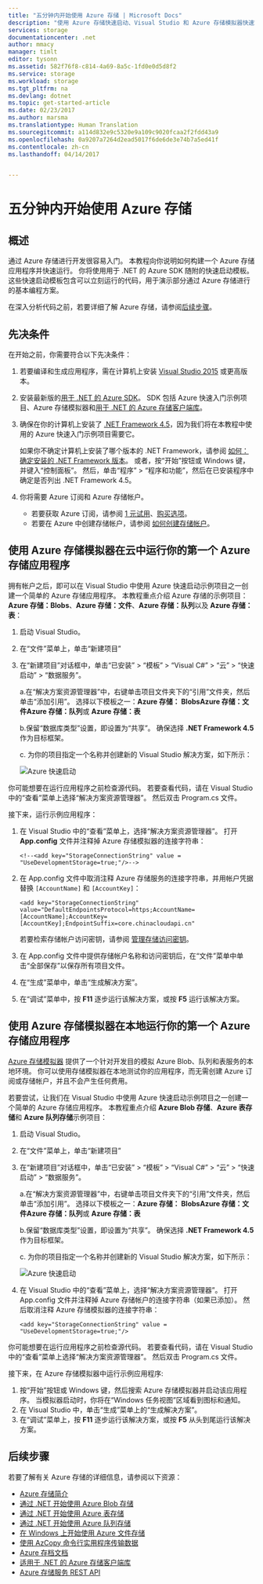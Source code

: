 ```yaml
---
title: "五分钟内开始使用 Azure 存储 | Microsoft Docs"
description: "使用 Azure 存储快速启动、Visual Studio 和 Azure 存储模拟器快速掌握 Azure Blob、表和队列。 在五分钟内运行你的第一个 Azure 存储应用程序。"
services: storage
documentationcenter: .net
author: mmacy
manager: timlt
editor: tysonn
ms.assetid: 582f76f8-c814-4a69-8a5c-1fd0e0d5d8f2
ms.service: storage
ms.workload: storage
ms.tgt_pltfrm: na
ms.devlang: dotnet
ms.topic: get-started-article
ms.date: 02/23/2017
ms.author: marsma
ms.translationtype: Human Translation
ms.sourcegitcommit: a114d832e9c5320e9a109c9020fcaa2f2fdd43a9
ms.openlocfilehash: 0a9207a7264d2ead5017f6de6de3e74b7a5ed41f
ms.contentlocale: zh-cn
ms.lasthandoff: 04/14/2017


---
```

# <a name="get-started-with-azure-storage-in-five-minutes"></a>五分钟内开始使用 Azure 存储
## <a name="overview"></a>概述
通过 Azure 存储进行开发很容易入门。 本教程向你说明如何构建一个 Azure 存储应用程序并快速运行。 你将使用用于 .NET 的 Azure SDK 随附的快速启动模板。 这些快速启动模板包含可以立刻运行的代码，用于演示部分通过 Azure 存储进行的基本编程方案。

在深入分析代码之前，若要详细了解 Azure 存储，请参阅[后续步骤](#next-steps)。

## <a name="prerequisites"></a>先决条件
在开始之前，你需要符合以下先决条件：

1. 若要编译和生成应用程序，需在计算机上安装 [Visual Studio 2015](https://www.visualstudio.com/) 或更高版本。
2. 安装最新版的[用于 .NET 的 Azure SDK](/downloads/)。 SDK 包括 Azure 快速入门示例项目、Azure 存储模拟器和[用于 .NET 的 Azure 存储客户端库](https://msdn.microsoft.com/library/azure/dn261237.aspx)。
3. 确保在你的计算机上安装了 [.NET Framework 4.5](http://www.microsoft.com/download/details.aspx?id=30653)，因为我们将在本教程中使用的 Azure 快速入门示例项目需要它。

    如果你不确定计算机上安装了哪个版本的 .NET Framework，请参阅 [如何：确定安装的 .NET Framework 版本](https://msdn.microsoft.com/vstudio/hh925568.aspx)。 或者，按“开始”按钮或 Windows 键，并键入“控制面板”。 然后，单击“程序” > “程序和功能”，然后在已安装程序中确定是否列出 .NET Framework 4.5。
4. 你将需要 Azure 订阅和 Azure 存储帐户。

    - 若要获取 Azure 订阅，请参阅 [1 元试用](https://www.azure.cn/pricing/1rmb-trial/)、[购买选项](https://www.azure.cn/pricing/purchase-options/)。
    - 若要在 Azure 中创建存储帐户，请参阅 [如何创建存储帐户](./storage-create-storage-account.md#create-a-storage-account)。

## <a name="run-your-first-azure-storage-application-against-azure-storage-in-the-cloud"></a>使用 Azure 存储模拟器在云中运行你的第一个 Azure 存储应用程序
拥有帐户之后，即可以在 Visual Studio 中使用 Azure 快速启动示例项目之一创建一个简单的 Azure 存储应用程序。 本教程重点介绍 Azure 存储的示例项目：**Azure 存储：Blobs**、**Azure 存储：文件**、**Azure 存储：队列**以及 **Azure 存储：表**：

1. 启动 Visual Studio。
2. 在“文件”菜单上，单击“新建项目”
3. 在“新建项目”对话框中，单击“已安装” > “模板” > “Visual C#” > “云” > “快速启动” > “数据服务”。
   
   a.在“解决方案资源管理器”中，右键单击项目文件夹下的“引用”文件夹，然后单击“添加引用”。 选择以下模板之一：**Azure 存储： Blobs****Azure 存储：文件****Azure 存储：队列**或 **Azure 存储：表**
   
   b.保留“数据库类型”设置，即设置为“共享”。 确保选择 **.NET Framework 4.5** 作为目标框架。
   
   c. 为你的项目指定一个名称并创建新的 Visual Studio 解决方案，如下所示：

    ![Azure 快速启动][Image1]

你可能想要在运行应用程序之前检查源代码。 若要查看代码，请在 Visual Studio 中的“查看”菜单上选择“解决方案资源管理器”。 然后双击 Program.cs 文件。

接下来，运行示例应用程序：

1. 在 Visual Studio 中的“查看”菜单上，选择“解决方案资源管理器”。 打开 **App.config** 文件并注释掉 Azure 存储模拟器的连接字符串：

   `<!--<add key="StorageConnectionString" value = "UseDevelopmentStorage=true;"/>-->`

2. 在 App.config 文件中取消注释 Azure 存储服务的连接字符串，并用帐户凭据替换 `[AccountName]` 和 `[AccountKey]`：

   `<add key="StorageConnectionString" value="DefaultEndpointsProtocol=https;AccountName=[AccountName];AccountKey=[AccountKey];EndpointSuffix=core.chinacloudapi.cn"`

   若要检索存储帐户访问密钥，请参阅 [管理存储访问密钥](storage-create-storage-account.md#manage-your-storage-access-keys)。
3. 在 App.config 文件中提供存储帐户名称和访问密钥后，在“文件”菜单中单击“全部保存”以保存所有项目文件。
4. 在“生成”菜单中，单击“生成解决方案”。
5. 在“调试”菜单中，按 **F11** 逐步运行该解决方案，或按 **F5** 运行该解决方案。

## <a name="run-your-first-azure-storage-application-locally-against-the-azure-storage-emulator"></a>使用 Azure 存储模拟器在本地运行你的第一个 Azure 存储应用程序
[Azure 存储模拟器](storage-use-emulator.md) 提供了一个针对开发目的模拟 Azure Blob、队列和表服务的本地环境。 你可以使用存储模拟器在本地测试你的应用程序，而无需创建 Azure 订阅或存储帐户，并且不会产生任何费用。

若要尝试，让我们在 Visual Studio 中使用 Azure 快速启动示例项目之一创建一个简单的 Azure 存储应用程序。 本教程重点介绍 **Azure Blob 存储**、**Azure 表存储**和 **Azure 队列存储**示例项目：

1. 启动 Visual Studio。
2. 在“文件”菜单上，单击“新建项目”
3. 在“新建项目”对话框中，单击“已安装” > “模板” > “Visual C#” > “云” > “快速启动” > “数据服务”。
    
    a.在“解决方案资源管理器”中，右键单击项目文件夹下的“引用”文件夹，然后单击“添加引用”。 选择以下模板之一：**Azure 存储： Blobs****Azure 存储：文件****Azure 存储：队列**或 **Azure 存储：表**
    
    b.保留“数据库类型”设置，即设置为“共享”。 确保选择 **.NET Framework 4.5** 作为目标框架。
    
    c. 为你的项目指定一个名称并创建新的 Visual Studio 解决方案，如下所示：

    ![Azure 快速启动][Image1]

4. 在 Visual Studio 中的“查看”菜单上，选择“解决方案资源管理器”。 打开 App.config 文件并注释掉 Azure 存储帐户的连接字符串（如果已添加）。 然后取消注释 Azure 存储模拟器的连接字符串：

   `<add key="StorageConnectionString" value = "UseDevelopmentStorage=true;"/>`

你可能想要在运行应用程序之前检查源代码。 若要查看代码，请在 Visual Studio 中的“查看”菜单上选择“解决方案资源管理器”。 然后双击 Program.cs 文件。

接下来，在 Azure 存储模拟器中运行示例应用程序:

1. 按“开始”按钮或 Windows 键，然后搜索 Azure 存储模拟器并启动该应用程序。 当模拟器启动时，你将在“Windows 任务视图”区域看到图标和通知。
2. 在 Visual Studio 中，单击“生成”菜单上的“生成解决方案”。
3. 在“调试”菜单上，按 **F11** 逐步运行该解决方案，或按 **F5** 从头到尾运行该解决方案。

## <a name="next-steps"></a>后续步骤
若要了解有关 Azure 存储的详细信息，请参阅以下资源：

* [Azure 存储简介](./storage-introduction.md)
* [通过 .NET 开始使用 Azure Blob 存储](storage-dotnet-how-to-use-blobs.md)
* [通过 .NET 开始使用 Azure 表存储](storage-dotnet-how-to-use-tables.md)
* [通过 .NET 开始使用 Azure 队列存储](storage-dotnet-how-to-use-queues.md)
* [在 Windows 上开始使用 Azure 文件存储](storage-dotnet-how-to-use-files.md)
* [使用 AzCopy 命令行实用程序传输数据](storage-use-azcopy.md)
* [Azure 存档文档](./index.md)
* [适用于 .NET 的 Azure 存储客户端库](https://msdn.microsoft.com/library/azure/dn261237.aspx)
* [Azure 存储服务 REST API](https://msdn.microsoft.com/library/azure/dd179355.aspx)

[Image1]: ./media/storage-getting-started-guide/QuickStart.png
